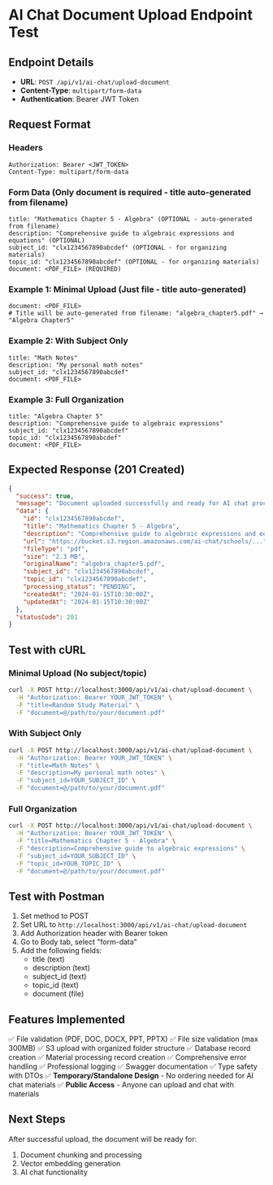 # AI Chat Document Upload Endpoint Test

## Endpoint Details
- **URL**: `POST /api/v1/ai-chat/upload-document`
- **Content-Type**: `multipart/form-data`
- **Authentication**: Bearer JWT Token

## Request Format

### Headers
```
Authorization: Bearer <JWT_TOKEN>
Content-Type: multipart/form-data
```

### Form Data (Only document is required - title auto-generated from filename)
```
title: "Mathematics Chapter 5 - Algebra" (OPTIONAL - auto-generated from filename)
description: "Comprehensive guide to algebraic expressions and equations" (OPTIONAL)
subject_id: "clx1234567890abcdef" (OPTIONAL - for organizing materials)
topic_id: "clx1234567890abcdef" (OPTIONAL - for organizing materials)
document: <PDF_FILE> (REQUIRED)
```

### Example 1: Minimal Upload (Just file - title auto-generated)
```
document: <PDF_FILE>
# Title will be auto-generated from filename: "algebra_chapter5.pdf" → "Algebra Chapter5"
```

### Example 2: With Subject Only
```
title: "Math Notes"
description: "My personal math notes"
subject_id: "clx1234567890abcdef"
document: <PDF_FILE>
```

### Example 3: Full Organization
```
title: "Algebra Chapter 5"
description: "Comprehensive guide to algebraic expressions"
subject_id: "clx1234567890abcdef"
topic_id: "clx1234567890abcdef"
document: <PDF_FILE>
```

## Expected Response (201 Created)
```json
{
  "success": true,
  "message": "Document uploaded successfully and ready for AI chat processing",
  "data": {
    "id": "clx1234567890abcdef",
    "title": "Mathematics Chapter 5 - Algebra",
    "description": "Comprehensive guide to algebraic expressions and equations",
    "url": "https://bucket.s3.region.amazonaws.com/ai-chat/schools/...",
    "fileType": "pdf",
    "size": "2.3 MB",
    "originalName": "algebra_chapter5.pdf",
    "subject_id": "clx1234567890abcdef",
    "topic_id": "clx1234567890abcdef",
    "processing_status": "PENDING",
    "createdAt": "2024-01-15T10:30:00Z",
    "updatedAt": "2024-01-15T10:30:00Z"
  },
  "statusCode": 201
}
```

## Test with cURL

### Minimal Upload (No subject/topic)
```bash
curl -X POST http://localhost:3000/api/v1/ai-chat/upload-document \
  -H "Authorization: Bearer YOUR_JWT_TOKEN" \
  -F "title=Random Study Material" \
  -F "document=@/path/to/your/document.pdf"
```

### With Subject Only
```bash
curl -X POST http://localhost:3000/api/v1/ai-chat/upload-document \
  -H "Authorization: Bearer YOUR_JWT_TOKEN" \
  -F "title=Math Notes" \
  -F "description=My personal math notes" \
  -F "subject_id=YOUR_SUBJECT_ID" \
  -F "document=@/path/to/your/document.pdf"
```

### Full Organization
```bash
curl -X POST http://localhost:3000/api/v1/ai-chat/upload-document \
  -H "Authorization: Bearer YOUR_JWT_TOKEN" \
  -F "title=Mathematics Chapter 5 - Algebra" \
  -F "description=Comprehensive guide to algebraic expressions" \
  -F "subject_id=YOUR_SUBJECT_ID" \
  -F "topic_id=YOUR_TOPIC_ID" \
  -F "document=@/path/to/your/document.pdf"
```

## Test with Postman
1. Set method to POST
2. Set URL to `http://localhost:3000/api/v1/ai-chat/upload-document`
3. Add Authorization header with Bearer token
4. Go to Body tab, select "form-data"
5. Add the following fields:
   - title (text)
   - description (text)
   - subject_id (text)
   - topic_id (text)
   - document (file)

## Features Implemented
✅ File validation (PDF, DOC, DOCX, PPT, PPTX)
✅ File size validation (max 300MB)
✅ S3 upload with organized folder structure
✅ Database record creation
✅ Material processing record creation
✅ Comprehensive error handling
✅ Professional logging
✅ Swagger documentation
✅ Type safety with DTOs
✅ **Temporary/Standalone Design** - No ordering needed for AI chat materials
✅ **Public Access** - Anyone can upload and chat with materials

## Next Steps
After successful upload, the document will be ready for:
1. Document chunking and processing
2. Vector embedding generation
3. AI chat functionality
